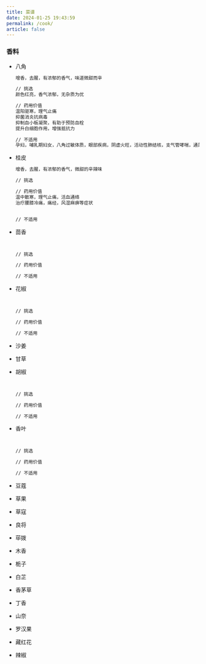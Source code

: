 ```yaml
---
title: 菜谱
date: 2024-01-25 19:43:59
permalink: /cook/
article: false
---
```


### 香料

- 八角

  ```bash
  增香，去腥，有浓郁的香气，味道微甜而辛

  // 挑选
  颜色红亮，香气浓郁，无杂质为优

  // 药用价值
  温阳驱寒，理气止痛
  抑菌消炎抗病毒
  抑制血小板凝聚，有助于预防血栓
  提升白细胞作用，增强抵抗力

  // 不适用
  孕妇，哺乳期妇女，八角过敏体质，眼部疾病，阴虚火旺，活动性肺结核，支气管哮喘，通风，糖尿病。

  ```

- 桂皮

  ```bash
  增香，去腥，有浓郁的香气，微甜的辛辣味

  // 挑选

  // 药用价值
  温中散寒，理气止痛，活血通络
  治疗腰膝冷痛，痛经，风湿麻痹等症状


  // 不适用

  ```

- 茴香

  ```bash


  // 挑选

  // 药用价值

  // 不适用

  ```

- 花椒

  ```bash


  // 挑选

  // 药用价值

  // 不适用

  ```

- 沙姜
- 甘草
- 胡椒

  ```bash


  // 挑选

  // 药用价值

  // 不适用

  ```

- 香叶

  ```bash


  // 挑选

  // 药用价值

  // 不适用

  ```

- 豆蔻
- 草果
- 草寇
- 良将
- 荜拨
- 木香
- 栀子
- 白芷
- 香茅草
- 丁香
- 山奈
- 罗汉果
- 藏红花
- 辣椒
